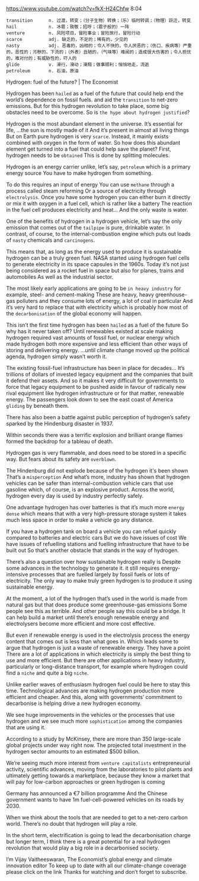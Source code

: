 https://www.youtube.com/watch?v=fkX-H24Chfw 
8:04
```  
transition      n. 过渡，转变；（分子生物）转换；（乐）临时转调；（物理）跃迁，转变  
hail            n. 冰雹；致敬；招呼；（雹子般的）一阵
venture         n. 风险项目，冒险事业；冒险旅行，冒险行动              
scarce          adj. 缺乏的，不足的；稀有的，少见的
nasty           adj. 恶毒的，凶相的；令人不快的，令人厌恶的；（伤口、疾病等）严重的，恶性的；污秽的，下流的；（外表）丑陋的，（气味等）难闻的；造成很大伤害的；令人担忧的，难对付的；有威胁性的，吓人的          
glide           v. 滑行，滑动；滑翔；做事顺利；悄悄地走，流逝
petroleum       n. 石油，原油
```

Hydrogen: fuel of the future? | The Economist 

Hydrogen has been `hailed` as a fuel of the future that could help end the world’s dependence on fossil fuels. and aid the `transition` to net-zero emissions. But for this hydrogen revolution to take place, some big obstacles need to be overcome. So is `the hype about hydrogen justified`? 

Hydrogen is the most abundant element in the universe. It’s essential for life, ...the sun is mostly made of it And it’s present in almost all living things But on Earth pure hydrogen is very `scarce`. Instead, it mainly exists combined with oxygen in the form of water. So how does this abundant element get turned into a fuel that could help save the planet? First, hydrogen needs to be `obtained` This is done by splitting molecules. 

Hydrogen is an energy carrier unlike, let’s say, `petroleum` which is a primary energy source You have to make hydrogen from something. 

To do this requires an input of energy You can use `methane` through a process called steam reforming Or a source of electricity through `electrolysis`. Once you have some hydrogen you can either burn it directly or mix it with oxygen in a fuel cell, which is rather like a battery The reaction in the fuel cell produces electricity and heat... And the only waste is water. 

One of the benefits of hydrogen in a hydrogen vehicle, let’s say the only emission that comes out of the `tailpipe` is pure, drinkable water. In contrast, of course, to the internal-combustion engine which puts out loads of `nasty` chemicals and `carcinogens`. 

This means that, as long as the energy used to produce it is sustainable hydrogen can be a truly green fuel. NASA started using hydrogen fuel cells to generate electricity in its space capsules in the 1960s. Today it’s not just being considered as a rocket fuel in space but also for planes, trains and automobiles As well as the industrial sector. 

The most likely early applications are going to be `in heavy industry` for example, steel- and cement-making These are heavy, heavy greenhouse-gas polluters and they consume lots of energy, a lot of coal in particular And it’s very hard to replace that with electricity which is probably how most of the `decarbonisation` of the global economy will happen. 

This isn’t the first time hydrogen has been `hailed` as a fuel of the future So why has it never taken off? Until renewables existed at scale making hydrogen required vast amounts of fossil fuel, or nuclear energy which made hydrogen both more expensive and less efficient than other ways of storing and delivering energy. ...until climate change moved up the political agenda, hydrogen simply wasn’t worth it. 

The existing fossil-fuel infrastructure has been in place for decades... It’s trillions of dollars of invested legacy equipment and the companies that built it defend their assets. And so it makes it very difficult for governments to force that legacy equipment to be pushed aside in favour of radically new rival equipment like hydrogen infrastructure or for that matter, renewable energy. The passengers look down to see the east coast of America `gliding` by beneath them. 

There has also been a battle against public perception of hydrogen’s safety sparked by the Hindenburg disaster in 1937. 

Within seconds there was a terrific explosion and brilliant orange flames formed the backdrop for a tableau of death. 

Hydrogen gas is very flammable, and does need to be stored in a specific way. But fears about its safety are `overblown`. 

The Hindenburg did not explode because of the hydrogen it's been shown That’s a `misperception` And what’s more, industry has shown that hydrogen vehicles can be safer than internal-combustion vehicle cars that use gasoline which, of course, is an explosive product. Across the world, hydrogen every day is used by industry perfectly safely. 

One advantage hydrogen has over batteries is that it’s much more `energy dense` which means that with a very high-pressure storage system it takes much less space in order to make a vehicle go any distance. 

If you have a hydrogen tank on board a vehicle you can refuel quickly compared to batteries and electric cars But we do have issues of cost We have issues of refuelling stations and fuelling infrastructure that have to be built out So that’s another obstacle that stands in the way of hydrogen. 

There’s also a question over how sustainable hydrogen really is Despite some advances in the technology to generate it. it still requires energy-intensive processes that are fuelled largely by fossil fuels or lots of electricity. The only way to make truly green hydrogen is to produce it using sustainable energy. 

At the moment, a lot of the hydrogen that’s used in the world is made from natural gas but that does produce some greenhouse-gas emissions Some people see this as terrible. And other people say this could be a bridge. It can help build a market until there’s enough renewable energy and electrolysers become more efficient and more cost effective. 

But even if renewable energy is used in the electrolysis process the energy content that comes out is less than what goes in. Which leads some to argue that hydrogen is just a waste of renewable energy. They have a point There are a lot of applications in which electricity is simply the best thing to use and more efficient. But there are other applications in heavy industry, particularly or long-distance transport, for example where hydrogen could find a `niche` and quite a big `niche`. 

Unlike earlier waves of enthusiasm hydrogen fuel could be here to stay this time. Technological advances are making hydrogen production more efficient and cheaper. And this, along with governments’ commitment to decarbonise is helping drive a new hydrogen economy. 

We see huge improvements in the vehicles or the processes that use hydrogen and we see much more `sophistication` among the companies that are using it. 

According to a study by McKinsey, there are more than 350 large-scale global projects under way right now. The projected total investment in the hydrogen sector amounts to an estimated $500 billion. 

We’re seeing much more interest from `venture capitalists` entrepreneurial activity, scientific advances, moving from the laboratories to pilot plants and ultimately getting towards a marketplace, because they know a market that will pay for low-carbon approaches or green hydrogen is coming 

Germany has announced a €7 billion programme And the Chinese government wants to have 1m fuel-cell-powered vehicles on its roads by 2030. 

When we think about the tools that are needed to get to a net-zero carbon world. There’s no doubt that hydrogen will play a role. 

In the short term, electrification is going to lead the decarbonisation charge but longer term, I think there is a great potential for a real hydrogen revolution that would play a big role in a decarbonised society. 

I’m Vijay Vaitheeswaran, The Economist’s global energy and climate innovation editor To keep up to date with all our climate-change coverage please click on the link Thanks for watching and don’t forget to subscribe. 